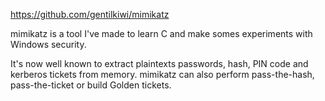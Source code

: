 https://github.com/gentilkiwi/mimikatz

mimikatz is a tool I've made to learn C and make somes experiments with Windows security.

It's now well known to extract plaintexts passwords, hash, PIN code and kerberos tickets from memory. mimikatz can also perform pass-the-hash, pass-the-ticket or build Golden tickets.
